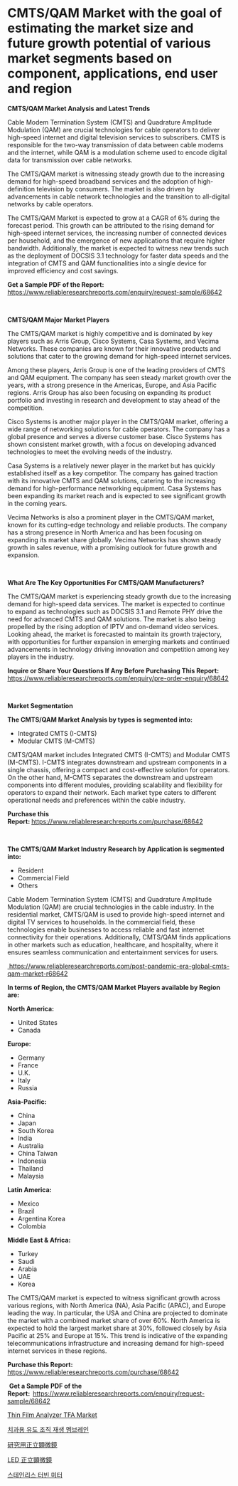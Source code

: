 <p><h1>CMTS/QAM Market with the goal of estimating the market size and future growth potential of various market segments based on component, applications, end user and region</h1></p><p><strong>CMTS/QAM Market Analysis and Latest Trends</strong></p>
<p><p>Cable Modem Termination System (CMTS) and Quadrature Amplitude Modulation (QAM) are crucial technologies for cable operators to deliver high-speed internet and digital television services to subscribers. CMTS is responsible for the two-way transmission of data between cable modems and the internet, while QAM is a modulation scheme used to encode digital data for transmission over cable networks.</p><p>The CMTS/QAM market is witnessing steady growth due to the increasing demand for high-speed broadband services and the adoption of high-definition television by consumers. The market is also driven by advancements in cable network technologies and the transition to all-digital networks by cable operators.</p><p>The CMTS/QAM Market is expected to grow at a CAGR of 6% during the forecast period. This growth can be attributed to the rising demand for high-speed internet services, the increasing number of connected devices per household, and the emergence of new applications that require higher bandwidth. Additionally, the market is expected to witness new trends such as the deployment of DOCSIS 3.1 technology for faster data speeds and the integration of CMTS and QAM functionalities into a single device for improved efficiency and cost savings.</p></p>
<p><strong>Get a Sample PDF of the Report:&nbsp;</strong> <a href="https://www.reliableresearchreports.com/enquiry/request-sample/68642">https://www.reliableresearchreports.com/enquiry/request-sample/68642</a></p>
<p>&nbsp;</p>
<p><strong>CMTS/QAM Major Market Players</strong></p>
<p><p>The CMTS/QAM market is highly competitive and is dominated by key players such as Arris Group, Cisco Systems, Casa Systems, and Vecima Networks. These companies are known for their innovative products and solutions that cater to the growing demand for high-speed internet services.</p><p>Among these players, Arris Group is one of the leading providers of CMTS and QAM equipment. The company has seen steady market growth over the years, with a strong presence in the Americas, Europe, and Asia Pacific regions. Arris Group has also been focusing on expanding its product portfolio and investing in research and development to stay ahead of the competition.</p><p>Cisco Systems is another major player in the CMTS/QAM market, offering a wide range of networking solutions for cable operators. The company has a global presence and serves a diverse customer base. Cisco Systems has shown consistent market growth, with a focus on developing advanced technologies to meet the evolving needs of the industry.</p><p>Casa Systems is a relatively newer player in the market but has quickly established itself as a key competitor. The company has gained traction with its innovative CMTS and QAM solutions, catering to the increasing demand for high-performance networking equipment. Casa Systems has been expanding its market reach and is expected to see significant growth in the coming years.</p><p>Vecima Networks is also a prominent player in the CMTS/QAM market, known for its cutting-edge technology and reliable products. The company has a strong presence in North America and has been focusing on expanding its market share globally. Vecima Networks has shown steady growth in sales revenue, with a promising outlook for future growth and expansion.</p></p>
<p>&nbsp;</p>
<p><strong>What Are The Key Opportunities For CMTS/QAM Manufacturers?</strong></p>
<p><p>The CMTS/QAM market is experiencing steady growth due to the increasing demand for high-speed data services. The market is expected to continue to expand as technologies such as DOCSIS 3.1 and Remote PHY drive the need for advanced CMTS and QAM solutions. The market is also being propelled by the rising adoption of IPTV and on-demand video services. Looking ahead, the market is forecasted to maintain its growth trajectory, with opportunities for further expansion in emerging markets and continued advancements in technology driving innovation and competition among key players in the industry.</p></p>
<p><strong>Inquire or Share Your Questions If Any Before Purchasing This Report:</strong> <a href="https://www.reliableresearchreports.com/enquiry/pre-order-enquiry/68642">https://www.reliableresearchreports.com/enquiry/pre-order-enquiry/68642</a></p>
<p>&nbsp;</p>
<p><strong>Market Segmentation</strong></p>
<p><strong>The CMTS/QAM Market Analysis by types is segmented into:</strong></p>
<p><ul><li>Integrated CMTS (I-CMTS)</li><li>Modular CMTS (M-CMTS)</li></ul></p>
<p><p>CMTS/QAM market includes Integrated CMTS (I-CMTS) and Modular CMTS (M-CMTS). I-CMTS integrates downstream and upstream components in a single chassis, offering a compact and cost-effective solution for operators. On the other hand, M-CMTS separates the downstream and upstream components into different modules, providing scalability and flexibility for operators to expand their network. Each market type caters to different operational needs and preferences within the cable industry.</p></p>
<p><strong>Purchase this Report:&nbsp;</strong><a href="https://www.reliableresearchreports.com/purchase/68642">https://www.reliableresearchreports.com/purchase/68642</a></p>
<p>&nbsp;</p>
<p><strong>The CMTS/QAM Market Industry Research by Application is segmented into:</strong></p>
<p><ul><li>Resident</li><li>Commercial Field</li><li>Others</li></ul></p>
<p><p>Cable Modem Termination System (CMTS) and Quadrature Amplitude Modulation (QAM) are crucial technologies in the cable industry. In the residential market, CMTS/QAM is used to provide high-speed internet and digital TV services to households. In the commercial field, these technologies enable businesses to access reliable and fast internet connectivity for their operations. Additionally, CMTS/QAM finds applications in other markets such as education, healthcare, and hospitality, where it ensures seamless communication and entertainment services for users.</p></p>
<p><a href="https://www.reliableresearchreports.com/post-pandemic-era-global-cmts-qam-market-r68642">&nbsp;https://www.reliableresearchreports.com/post-pandemic-era-global-cmts-qam-market-r68642</a></p>
<p><strong>In terms of Region, the CMTS/QAM Market Players available by Region are:</strong></p>
<p>
    <p> <strong> North America: </strong>
        <ul>
            <li>United States</li>
            <li>Canada</li>
        </ul>
        </p> 
    <p> <strong> Europe: </strong>
        <ul>
            <li>Germany</li>
            <li>France</li>
            <li>U.K.</li>
            <li>Italy</li>
            <li>Russia</li>
        </ul>
        </p> 
    <p> <strong> Asia-Pacific: </strong>
        <ul>
            <li>China</li>
            <li>Japan</li>
            <li>South Korea</li>
            <li>India</li>
            <li>Australia</li>
            <li>China Taiwan</li>
            <li>Indonesia</li>
            <li>Thailand</li>
            <li>Malaysia</li>
        </ul>
        </p> 
    <p> <strong> Latin America: </strong>
        <ul>
            <li>Mexico</li>
            <li>Brazil</li>
            <li>Argentina Korea</li>
            <li>Colombia</li>
        </ul>
        </p> 
    <p> <strong> Middle East & Africa: </strong>
        <ul>
            <li>Turkey</li>
            <li>Saudi</li>
            <li>Arabia</li>
            <li>UAE</li>
            <li>Korea</li>
        </ul>
    </p>
    </p>
<p><p>The CMTS/QAM market is expected to witness significant growth across various regions, with North America (NA), Asia Pacific (APAC), and Europe leading the way. In particular, the USA and China are projected to dominate the market with a combined market share of over 60%. North America is expected to hold the largest market share at 30%, followed closely by Asia Pacific at 25% and Europe at 15%. This trend is indicative of the expanding telecommunications infrastructure and increasing demand for high-speed internet services in these regions.</p></p>
<p><strong>Purchase this Report: </strong><a href="https://www.reliableresearchreports.com/purchase/68642">https://www.reliableresearchreports.com/purchase/68642</a></p>
<p>&nbsp;<strong>Get a Sample PDF of the Report:&nbsp;&nbsp;</strong><a href="https://www.reliableresearchreports.com/enquiry/request-sample/68642">https://www.reliableresearchreports.com/enquiry/request-sample/68642</a></p>
<p><strong></strong></p>
<p><p><a href="https://github.com/thuyvuongpk111/Market-Research-Report-List-1/blob/main/thin-film-analyzer-tfa-market.md">Thin Film Analyzer TFA Market</a></p><p><a href="https://github.com/Maeennan456456/Market-Research-Report-List-2/blob/main/8100340126219.md">치과용 유도 조직 재생 멤브레인</a></p><p><a href="https://github.com/Andrewones2023/Market-Research-Report-List-1/blob/main/6986993118791.md">研究用正立顕微鏡</a></p><p><a href="https://github.com/ChloeConn27/Market-Research-Report-List-1/blob/main/2735924118792.md">LED 正立顕微鏡</a></p><p><a href="https://medium.com/@antosuigrtley99783676/%EC%8A%A4%ED%85%8C%EC%9D%B8%EB%A0%88%EC%8A%A4-%EC%8A%A4%ED%8B%B8-%ED%84%B0%EB%B9%88-%EB%AF%B8%ED%84%B0-%EC%8B%9C%EC%9E%A5-%EB%8F%99%ED%96%A5-%EB%B0%8F-%EB%B6%84%EC%84%9D-%EB%AF%B8%EB%9E%98-%EC%84%B1%EC%9E%A5%EC%9D%84-%EC%9C%84%ED%95%9C-%EA%B8%B0%ED%9A%8C-%EB%B0%8F-%EB%8F%84%EC%A0%84%EC%9A%94%EC%86%8C-2024-2031-ed2f71d93c61">스테인리스 터빈 미터</a></p></p>